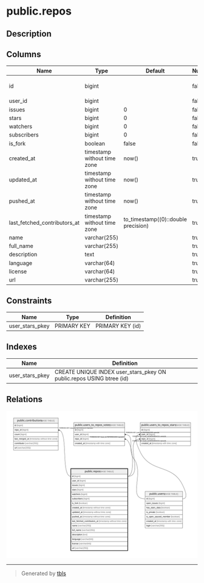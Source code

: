 # public.repos

## Description

## Columns

| Name                         | Type                        | Default                             | Nullable | Children                                                                                                                                                                    | Parents | Comment |
| ---------------------------- | --------------------------- | ----------------------------------- | -------- | --------------------------------------------------------------------------------------------------------------------------------------------------------------------------- | ------- | ------- |
| id                           | bigint                      |                                     | false    | [public.contributions](public.contributions.md) [public.users_to_repos_stars](public.users_to_repos_stars.md) [public.users_to_repos_votes](public.users_to_repos_votes.md) |         |         |
| user_id                      | bigint                      |                                     | false    |                                                                                                                                                                             |         |         |
| issues                       | bigint                      | 0                                   | false    |                                                                                                                                                                             |         |         |
| stars                        | bigint                      | 0                                   | false    |                                                                                                                                                                             |         |         |
| watchers                     | bigint                      | 0                                   | false    |                                                                                                                                                                             |         |         |
| subscribers                  | bigint                      | 0                                   | false    |                                                                                                                                                                             |         |         |
| is_fork                      | boolean                     | false                               | false    |                                                                                                                                                                             |         |         |
| created_at                   | timestamp without time zone | now()                               | true     |                                                                                                                                                                             |         |         |
| updated_at                   | timestamp without time zone | now()                               | true     |                                                                                                                                                                             |         |         |
| pushed_at                    | timestamp without time zone | now()                               | true     |                                                                                                                                                                             |         |         |
| last_fetched_contributors_at | timestamp without time zone | to_timestamp((0)::double precision) | true     |                                                                                                                                                                             |         |         |
| name                         | varchar(255)                |                                     | true     |                                                                                                                                                                             |         |         |
| full_name                    | varchar(255)                |                                     | true     |                                                                                                                                                                             |         |         |
| description                  | text                        |                                     | true     |                                                                                                                                                                             |         |         |
| language                     | varchar(64)                 |                                     | true     |                                                                                                                                                                             |         |         |
| license                      | varchar(64)                 |                                     | true     |                                                                                                                                                                             |         |         |
| url                          | varchar(255)                |                                     | true     |                                                                                                                                                                             |         |         |

## Constraints

| Name            | Type        | Definition       |
| --------------- | ----------- | ---------------- |
| user_stars_pkey | PRIMARY KEY | PRIMARY KEY (id) |

## Indexes

| Name            | Definition                                                           |
| --------------- | -------------------------------------------------------------------- |
| user_stars_pkey | CREATE UNIQUE INDEX user_stars_pkey ON public.repos USING btree (id) |

## Relations

![er](public.repos.svg)

---

> Generated by [tbls](https://github.com/k1LoW/tbls)
